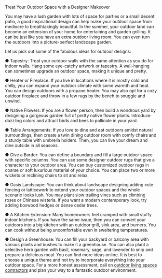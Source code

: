 Treat Your Outdoor Space with a Designer Makeover 

You may have a lush garden with lots of space for parties or a small decent patio, a good inspirational design can help make your outdoor space from mediocre to breathtakingly beautiful. In the summer, your outdoor land can become an extension of your home for entertaining and garden grilling. It can be just like you have an extra outdoor living room. You can even turn the outdoors into a picture-perfect landscape garden.

Let us pick out some of the fabulous ideas for outdoor designs:

● Tapestry: Treat your outdoor walls with the same attention as you do for indoor walls. Hang some eye-catchy artwork or tapestry. A wall-hanging can sometimes upgrade an outdoor space, making it unique and pretty.

● Heater or Fireplace: If you live in locations where it is mostly cold and chilly, you can expand your outdoor climate with some warmth and heat. You can design outdoors with a propane heater. You may also opt for a cozy outdoor fireplace and throw in a few rugs by the bench to snuggle and unwind. 


● Native Flowers: If you are a flower person, then build a wondrous yard by designing a gorgeous garden full of pretty native flower plants. Introduce dazzling colors and attract birds and bees to pollinate in your yard. 




● Table Arrangements: If you love to dine and eat outdoors amidst natural surroundings, then create a twin dining outdoor room with comfy chairs and a sturdy table with umbrella holders. Then, you can live your dream and dine outside in all seasons. 


● Give a Border: You can define a boundary and fill a large outdoor space with specific columns. You can use some designer outdoor rugs that give a character to your outdoor area. You can buy customized outdoor rugs in coarse or soft luxurious material of your choice. You can place two or more wickets or reclining chairs to sit and relax. 


● Oasis Landscape: You can think about landscape designing adding cute fencing or latticework to extend your outdoor spaces and the whole scenario looks lush. You may plant slow trailing vines such as climbing roses or Chinese wisteria. If you want a modern contemporary look, try adding boxwood hedges or dense cedar trees. 


● A Kitchen Extension: Many homeowners feel cramped with small stuffy indoor kitchens. If you have the same issue, then you can convert your outdoors into a big kitchen with an outdoor grill, sink area, and burners. You can cook without being uncomfortable even in sweltering temperatures.


● Design a Greenhouse: You can fill your backyard or balcony area with various plants and bushes to make it a greenhouse. You can also plant a selective herb garden with basil, rosemary, sage, and lavender to snip and prepare a delicious meal.
You can find more ideas online. It is best to choose a unique theme and not try to incorporate everything into your outdoor space. For a more honest assessment, call on [outdoor living spaces contractors](https://expertdc.com/outdoor-living-spaces/) and plan your way to a fantastic outdoor environment.
